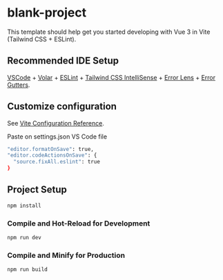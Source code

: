 # blank-project

This template should help get you started developing with Vue 3 in Vite (Tailwind CSS + ESLint).

## Recommended IDE Setup

[VSCode](https://code.visualstudio.com/) + [Volar](https://marketplace.visualstudio.com/items?itemName=Vue.volar) + [ESLint](https://marketplace.visualstudio.com/items?itemName=dbaeumer.vscode-eslint) + [Tailwind CSS IntelliSense](https://marketplace.visualstudio.com/items?itemName=bradlc.vscode-tailwindcss) + [Error Lens](https://marketplace.visualstudio.com/items?itemName=usernamehw.errorlens) + [Error Gutters](https://marketplace.visualstudio.com/items?itemName=IgorSbitnev.error-gutters).

## Customize configuration

See [Vite Configuration Reference](https://vitejs.dev/config/).

Paste on settings.json VS Code file 

```sh
"editor.formatOnSave": true,
"editor.codeActionsOnSave": {
  "source.fixAll.eslint": true
}
```

## Project Setup

```sh
npm install
```

### Compile and Hot-Reload for Development

```sh
npm run dev
```

### Compile and Minify for Production

```sh
npm run build
```
